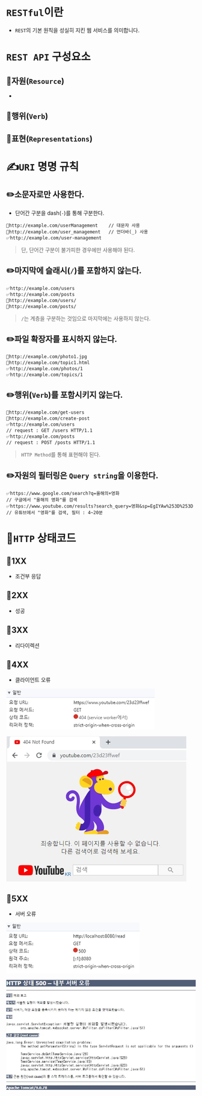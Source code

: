 # `RESTful`이란
- `REST`의 기본 원칙을 성실히 지킨 웹 서비스를 의미합니다.

# `REST API` 구성요소

## 📌자원(`Resource`)
- 

## 📌행위(`Verb`)

## 📌표현(`Representations`)

# ✍️`URI` 명명 규칙

## ✏️소문자로만 사용한다.
- 단어간 구분을 dash(`-`)를 통해 구분한다.
```
🚫http://example.com/userManagement    // 대문자 사용
🚫http://example.com/user_management   // 언더바(_) 사용
✅http://example.com/user-management
```
> 단, 단어간 구분이 불가피한 경우에만 사용해야 된다.

## ✏️마지막에 슬래시(`/`)를 포함하지 않는다.
```
✅http://example.com/users
✅http://example.com/posts
🚫http://example.com/users/
🚫http://example.com/posts/
```
> `/`는 계층을 구분하는 것임으로 마지막에는 사용하지 않는다.

## ✏️파일 확장자를 표시하지 않는다.
```
🚫http://example.com/photo1.jpg
🚫http://example.com/topic1.html
✅http://example.com/photos/1
✅http://example.com/topics/1
```

## ✏️행위(`Verb`)를 포함시키지 않는다.
```
🚫http://example.com/get-users
🚫http://example.com/create-post
✅http://example.com/users
// request : GET /users HTTP/1.1
✅http://example.com/posts
// request : POST /posts HTTP/1.1
```
> `HTTP Method`를 통해 표현해야 된다.

## ✏️자원의 필터링은 `Query string`을 이용한다.
```
✅https://www.google.com/search?q=올해의+영화
// 구글에서 "올해의 영화"를 검색
✅https://www.youtube.com/results?search_query=영화&sp=EgIYAw%253D%253D
// 유튜브에서 "영화"를 검색, 필터 : 4~20분
```

# 📢`HTTP` 상태코드

## 📨1XX
- 조건부 응답

## 📨2XX
- 성공

## 📨3XX
- 리다이렉션

## 📨4XX
- 클라이언트 오류

![404 상태 이상](./img/404_state_message.jpg)

![404 상태 이상 받은 페이지](./img/404_state_page.jpg)

## 📨5XX
- 서버 오류

![500 상태 이상](./img/500_state_message.jpg)

![500 상태 이상 받은 페이지](./img/500_state_page.jpg)